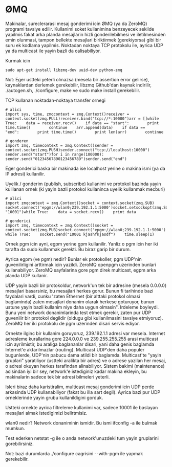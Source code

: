 # ØMQ

Makinalar, sureclerarasi mesaj gonderimi icin ØMQ (ya da ZeroMQ)
programi tavsiye edilir. Kullanimi soket kullanimina benzeyecek
sekilde yapilmis fakat arka planda mesajlarin hizli gonderilebilmesi
ve iletilmesinden emin olunmasi, tampon bellekte mesajlari biriktirmek
(gerekiyorsa) gibi bir suru ek kodlama yapilmis. Noktadan noktaya TCP
protokolu ile, ayrica UDP ya da multicast ile yayin bazli da
calisabiliyor.

Kurmak icin

```
sudo apt-get install libzmq-dev uuid-dev python-zmq
```

Not: Eger ustteki yeterli olmazsa (mesela bir assertion error
gelirse), kaynaklardan derlemek gerekebilir, libzmq Github'dan kaynak
indirilir, ./autogen.sh, ./configure, make ve sudo make install
gerekebilir. 

TCP kullanan noktadan-noktaya transfer ornegi

```
# alici 
import sys, time, zmqcontext = zmq.Context()receiver = context.socket(zmq.PULL)receiver.bind("tcp://*:10000")arr = []while True:    data = receiver.recv()    if data == "start":        print time.time()        continue    arr.append(data)    if data == "end":        print time.time()        print len(arr)        continue

# gonderen
import zmq, timecontext = zmq.Context()sender = context.socket(zmq.PUSH)sender.connect("tcp://localhost:10000") sender.send("start")for i in range(100000):    sender.send("01234567890123456789")sender.send("end")
```

Eger gonderici baska bir makinada ise localhost yerine o makina ismi
(ya da IP adresi) kullanilir.

Uyelik / gonderim (publish, subscribe) kullanimi ve protokol bazinda
yayin kulllanan ornek (ki yayin bazli protokol kullaninca uyelik
kullanmak mecburi)

```
# alici 
import zmqcontext = zmq.Context()socket = context.socket(zmq.SUB)
socket.connect('epgm://wlan0;239.192.1.1:5000')socket.setsockopt(zmq.SUBSCRIBE, "10001")while True:    data = socket.recv()    print data

# gonderici
import zmq, timecontext = zmq.Context()socket = context.socket(zmq.PUB)socket.connect('epgm://wlan0;239.192.1.1:5000') while True:    socket.send("10001 kjashfkjasdf")    time.sleep(1)
```

Ornek pgm icin ayni, egpm yerine gpm kullanilir. Yanliz o pgm icin her
iki tarafta da sudo kullanmak gerekti. Bu biraz garip bir durum.

Ayrica egpm (ve pgm) nedir? Bunlar ek protokoller, pgm UDP'nin
guvenilirligini arttirmak icin yazildi. ZeroMQ openpgm uzerinden
bunlari kullanabiliyor. ZeroMQ sayfalarina gore pgm direk multicast,
egpm arka planda UDP kullanir.

UDP yayin bazli bir protokoldur, network'un tek bir adresine (mesela
0.0.0.0) mesajlari basarsiniz, bu mesajlari herkes gorur. Bunun fi
tarihinde bazi faydalari vardi, cunku 'zaten Ethernet (bir alttaki
protokol olmasi baglaminda) zaten mesajlari donanim olarak herkese
goturuyor, bunun ustune yayin bazli kullanim niye daha uygun
olmasin". Irdeleme boyleydi. Bunu yeni network donanimlarinda test
etmek gerekir, zaten pur UDP guvenilir bir protokol degildir (oldugu
gibi kullanilmasini tavsiye etmiyoruz). ZeroMQ her iki protokolu de
pgm uzerinden disari servis ediyor.

Ornekte ilginc bir kullanim goruyoruz, 239.192.1.1 adresi var
mesela. Internet adresleme kurallarina gore 224.0.0.0 ve
239.255.255.255 arasi multicast icin ayrilmistir, bu araliga
baglananlar disari, yani daha genis baglamda Internet'e aktarilmazlar
(routing). Multicast UDP'den daha populer bugunlerde, UDP'nin pabucu
dama atildi bir baglamda. Multicast'te "yayin gruplari" yaratiliyor
(ustteki aralikta bir adres) ve o adrese yazilan her mesaj, o adresi
okuyan herkes tarafindan alinabiliyor. Sistem bakimi (maintenance)
acisindan iyi bir sey, network'e istediginiz kadar makina ekleyin, bu
makinalarin sadece tek bir adresi bilmeleri yeterli.

Isleri biraz daha karistiralim, multicast mesaj gonderimi icin UDP
perde arkasinda UDP kullanabiliyor (fakat bu illa sart degil). Ayrica
bazi pur UDP orneklerinde yayin grubu kullanildigini gorduk.

Ustteki ornekte ayrica filtreleme kullanimi var, sadece 10001 ile
baslayan mesajlari almak istedigimizi belirtmisiz.

wlan0 nedir? Network donaniminin ismidir. Bu ismi ifconfig -a ile
bulmak mumkun.

Test ederken netstat -g ile o anda network'unuzdeki tum yayin
gruplarini gorebilirsiniz.

Not: bazi durumlarda ./configure cagrisini --with-pgm ile yapmak
gerekebilir.

